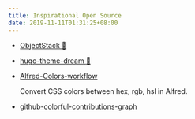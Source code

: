 ```yaml
---
title: Inspirational Open Source
date: 2019-11-11T01:31:25+08:00
---
```


- [ObjectStack :hibiscus:](https://objectstack.github.io/)


- [hugo-theme-dream :seedling:](https://github.com/g1eny0ung/hugo-theme-dream)


- [Alfred-Colors-workflow](https://github.com/g1eny0ung/Alfred-Colors-workflow)

  Convert CSS colors between hex, rgb, hsl in Alfred.

- [github-colorful-contributions-graph](https://github.com/g1eny0ung/github-colorful-contributions-graph)

